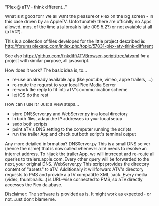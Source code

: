 "Plex @ aTV - think different..."

What is it good for?
We all want the pleasure of Plex on the big screen - in this case driven by an AppleTV.
Unfortunately there are officially no Apps allowed, most of the time a jailbreak is late (iOS 5.2?) or not avaiable at all (aTV3?).

This is a collection of files developed for the little project described in:
http://forums.plexapp.com/index.php/topic/57831-plex-atv-think-different

See also https://github.com/finkdiff/ATVBrowser-script/tree/atvxml for a project with similar purpose, all javascript.


How does it work?
The basic idea is, to...
- re-use an already available app (like youtube, vimeo, apple trailers, ...)
- re-route the request to your local Plex Media Server
- re-work the reply to fit into aTV's communication scheme
- let iOS do the rest


How can I use it?
Just a view steps...
- store DNSServer.py and WebServer.py in a local directory
- in both files, adapt the IP addresses to your local setup
- sudo both scripts
- point aTV's DNS setting to the computer running the scripts
- run the trailer App and check out both script's terminal output


Any more detailed information?
DNSServer.py
This is a small DNS server (hence the name) that is now called whenever aTV needs to resolve an internet address. To hijack the trailer App, we will intercept and re-route all queries to trailers.apple.com. Every other query will be forwarded to the next, your original DNS.
WebServer.py
This script provides the directory content of "assets" to aTV. Additionally it will forward ATV's directory requests to PMS and provide a aTV compatible XML back.
Every media (video, thumbnails...) is URL-wise connected to PMS, so aTV directly accesses the Plex database.


Disclaimer:
The software is provided as is. It might work as expected - or not. Just don't blame me.
